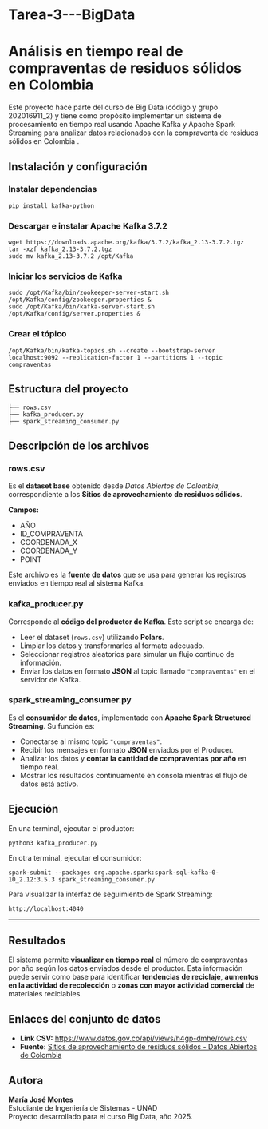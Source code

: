 # Tarea-3---BigData
<h1> Análisis en tiempo real de compraventas de residuos sólidos en Colombia</h1>

<p>
Este proyecto hace parte del curso de  Big Data (código y grupo 202016911_2) y tiene como propósito implementar un sistema de procesamiento en tiempo real usando Apache Kafka y Apache Spark Streaming para analizar datos relacionados con la compraventa de residuos sólidos en Colombia .
</p>

<h2>Instalación y configuración</h2>

<h3>Instalar dependencias</h3>
<pre><code>pip install kafka-python
</code></pre>

<h3>Descargar e instalar Apache Kafka 3.7.2</h3>
<pre><code>wget https://downloads.apache.org/kafka/3.7.2/kafka_2.13-3.7.2.tgz
tar -xzf kafka_2.13-3.7.2.tgz
sudo mv kafka_2.13-3.7.2 /opt/Kafka
</code></pre>

<h3>Iniciar los servicios de Kafka</h3>
<pre><code>sudo /opt/Kafka/bin/zookeeper-server-start.sh /opt/Kafka/config/zookeeper.properties &
sudo /opt/Kafka/bin/kafka-server-start.sh /opt/Kafka/config/server.properties &
</code></pre>

<h3>Crear el tópico</h3>
<pre><code>/opt/Kafka/bin/kafka-topics.sh --create --bootstrap-server localhost:9092 --replication-factor 1 --partitions 1 --topic compraventas
</code></pre>

<h2>Estructura del proyecto</h2>

<pre><code>├── rows.csv
├── kafka_producer.py
├── spark_streaming_consumer.py
</code></pre>

<h2>Descripción de los archivos</h2>

<h3>rows.csv</h3>
<p>
Es el <strong>dataset base</strong> obtenido desde <em>Datos Abiertos de Colombia</em>, correspondiente a los 
<strong>Sitios de aprovechamiento de residuos sólidos</strong>.
</p>
<p><strong>Campos:</strong></p>
<ul>
  <li>AÑO</li>
  <li>ID_COMPRAVENTA</li>
  <li>COORDENADA_X</li>
  <li>COORDENADA_Y</li>
  <li>POINT</li>
</ul
<p>
Este archivo es la <strong>fuente de datos</strong> que se usa para generar los registros enviados en tiempo real al sistema Kafka.
</p>

<h3>kafka_producer.py</h3>
<p>
Corresponde al <strong>código del productor de Kafka</strong>. Este script se encarga de:
</p>
<ul>
  <li>Leer el dataset (<code>rows.csv</code>) utilizando <strong>Polars</strong>.</li>
  <li>Limpiar los datos y transformarlos al formato adecuado.</li>
  <li>Seleccionar registros aleatorios para simular un flujo continuo de información.</li>
  <li>Enviar los datos en formato <strong>JSON</strong> al topic llamado <code>"compraventas"</code> en el servidor de Kafka.</li>
</ul>
<h3>spark_streaming_consumer.py</h3>
<p>
Es el <strong>consumidor de datos</strong>, implementado con <strong>Apache Spark Structured Streaming</strong>.  
Su función es:
</p>
<ul>
  <li>Conectarse al mismo topic <code>"compraventas"</code>.</li>
  <li>Recibir los mensajes en formato <strong>JSON</strong> enviados por el Producer.</li>
  <li>Analizar los datos y <strong>contar la cantidad de compraventas por año</strong> en tiempo real.</li>
  <li>Mostrar los resultados continuamente en consola mientras el flujo de datos está activo.</li>
</ul>

<h2> Ejecución</h2>
<p>En una terminal, ejecutar el productor:</p>
<pre><code>python3 kafka_producer.py
</code></pre>
<p>En otra terminal, ejecutar el consumidor:</p>
<pre><code>spark-submit --packages org.apache.spark:spark-sql-kafka-0-10_2.12:3.5.3 spark_streaming_consumer.py
</code></pre>

<p>Para visualizar la interfaz de seguimiento de Spark Streaming:</p>
<pre><code>http://localhost:4040
</code></pre>

<hr>

<h2>Resultados</h2>
<p>
El sistema permite <strong>visualizar en tiempo real</strong> el número de compraventas por año según los datos enviados desde el productor.  
Esta información puede servir como base para identificar <strong>tendencias de reciclaje</strong>, 
<strong>aumentos en la actividad de recolección</strong> o <strong>zonas con mayor actividad comercial</strong> de materiales reciclables.
</p>

<h2>Enlaces del conjunto de datos</h2>
<ul>
  <li><strong>Link CSV:</strong> <a href="https://www.datos.gov.co/api/views/h4gp-dmhe/rows.csv" target="_blank">https://www.datos.gov.co/api/views/h4gp-dmhe/rows.csv</a></li>
  <li><strong>Fuente:</strong> <a href="https://www.datos.gov.co/Ambiente-y-Desarrollo-Sostenible/Sitios-de-aprovechamiento-de-residuos-s-lidos/h4gp-dmhe" target="_blank">Sitios de aprovechamiento de residuos sólidos - Datos Abiertos de Colombia</a></li>
</ul>

<h2> Autora</h2>
<p>
<strong>María José Montes</strong><br>
Estudiante de Ingeniería de Sistemas - UNAD</strong><br>
Proyecto desarrollado para el curso Big Data, año 2025.
</p>

